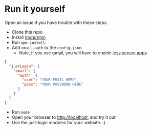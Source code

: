 ﻿# Run it yourself

Open an issue if you have trouble with these steps.

- Clone this repo
- Install [node/npm](http://nodejs.org/download)
- Run `npm install`.
- Add `email.auth` to the `config.json`:
	- Note, if you use gmail, you will have to enable [less secure apps](https://support.google.com/accounts/answer/6010255?hl=en)
```json
{
  "justLogin": {
    "email": {
      "auth": {
        "user": "YOUR EMAIL HERE",
        "pass": "YOUR PASSWORD HERE"
      }
    }
  }
}
```
- Run `node .`
- Open your browser to [http://localhost](http://localhost), and try it out
- Use the just-login modules for your website. :)
